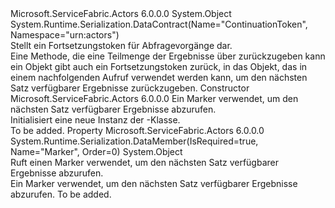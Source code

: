 <Type Name="ContinuationToken" FullName="Microsoft.ServiceFabric.Actors.Query.ContinuationToken">
  <TypeSignature Language="C#" Value="public class ContinuationToken" />
  <TypeSignature Language="ILAsm" Value=".class public auto ansi beforefieldinit ContinuationToken extends System.Object" />
  <TypeSignature Language="DocId" Value="T:Microsoft.ServiceFabric.Actors.Query.ContinuationToken" />
  <TypeSignature Language="VB.NET" Value="Public Class ContinuationToken" />
  <TypeSignature Language="F#" Value="type ContinuationToken = class" />
  <AssemblyInfo>
    <AssemblyName>Microsoft.ServiceFabric.Actors</AssemblyName>
    <AssemblyVersion>6.0.0.0</AssemblyVersion>
  </AssemblyInfo>
  <Base>
    <BaseTypeName>System.Object</BaseTypeName>
  </Base>
  <Interfaces />
  <Attributes>
    <Attribute>
      <AttributeName>System.Runtime.Serialization.DataContract(Name="ContinuationToken", Namespace="urn:actors")</AttributeName>
    </Attribute>
  </Attributes>
  <Docs>
    <summary>
            Stellt ein Fortsetzungstoken für Abfragevorgänge dar.
            </summary>
    <remarks>Eine Methode, die eine Teilmenge der Ergebnisse über zurückzugeben kann ein <see cref="T:Microsoft.ServiceFabric.Actors.Query.PagedResult`1" /> Objekt gibt auch ein Fortsetzungstoken zurück, in das Objekt, das in einem nachfolgenden Aufruf verwendet werden kann, um den nächsten Satz verfügbarer Ergebnisse zurückzugeben.</remarks>
  </Docs>
  <Members>
    <Member MemberName=".ctor">
      <MemberSignature Language="C#" Value="public ContinuationToken (object marker);" />
      <MemberSignature Language="ILAsm" Value=".method public hidebysig specialname rtspecialname instance void .ctor(object marker) cil managed" />
      <MemberSignature Language="DocId" Value="M:Microsoft.ServiceFabric.Actors.Query.ContinuationToken.#ctor(System.Object)" />
      <MemberSignature Language="VB.NET" Value="Public Sub New (marker As Object)" />
      <MemberSignature Language="F#" Value="new Microsoft.ServiceFabric.Actors.Query.ContinuationToken : obj -&gt; Microsoft.ServiceFabric.Actors.Query.ContinuationToken" Usage="new Microsoft.ServiceFabric.Actors.Query.ContinuationToken marker" />
      <MemberType>Constructor</MemberType>
      <AssemblyInfo>
        <AssemblyName>Microsoft.ServiceFabric.Actors</AssemblyName>
        <AssemblyVersion>6.0.0.0</AssemblyVersion>
      </AssemblyInfo>
      <Parameters>
        <Parameter Name="marker" Type="System.Object" />
      </Parameters>
      <Docs>
        <param name="marker">Ein Marker verwendet, um den nächsten Satz verfügbarer Ergebnisse abzurufen.</param>
        <summary>
            Initialisiert eine neue Instanz der <see cref="T:Microsoft.ServiceFabric.Actors.Query.ContinuationToken" />-Klasse.
            </summary>
        <remarks>To be added.</remarks>
      </Docs>
    </Member>
    <Member MemberName="Marker">
      <MemberSignature Language="C#" Value="public object Marker { get; }" />
      <MemberSignature Language="ILAsm" Value=".property instance object Marker" />
      <MemberSignature Language="DocId" Value="P:Microsoft.ServiceFabric.Actors.Query.ContinuationToken.Marker" />
      <MemberSignature Language="VB.NET" Value="Public ReadOnly Property Marker As Object" />
      <MemberSignature Language="F#" Value="member this.Marker : obj" Usage="Microsoft.ServiceFabric.Actors.Query.ContinuationToken.Marker" />
      <MemberType>Property</MemberType>
      <AssemblyInfo>
        <AssemblyName>Microsoft.ServiceFabric.Actors</AssemblyName>
        <AssemblyVersion>6.0.0.0</AssemblyVersion>
      </AssemblyInfo>
      <Attributes>
        <Attribute>
          <AttributeName>System.Runtime.Serialization.DataMember(IsRequired=true, Name="Marker", Order=0)</AttributeName>
        </Attribute>
      </Attributes>
      <ReturnValue>
        <ReturnType>System.Object</ReturnType>
      </ReturnValue>
      <Docs>
        <summary>
            Ruft einen Marker verwendet, um den nächsten Satz verfügbarer Ergebnisse abzurufen.
            </summary>
        <value>Ein Marker verwendet, um den nächsten Satz verfügbarer Ergebnisse abzurufen.</value>
        <remarks>To be added.</remarks>
      </Docs>
    </Member>
  </Members>
</Type>